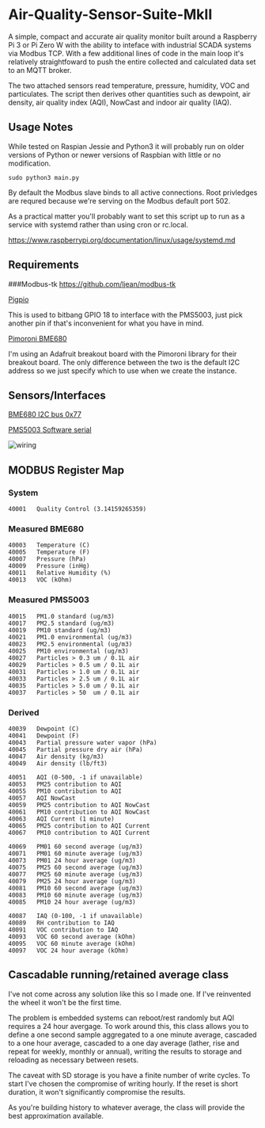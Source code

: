 # Air-Quality-Sensor-Suite-MkII
A simple, compact and accurate air quality monitor built around a Raspberry Pi 3 or Pi Zero W with the ability to inteface with industrial SCADA systems via Modbus TCP. With a few additional lines of code in the main loop it's relatively straightfoward to push the entire collected and calculated data set to an MQTT broker.

The two attached sensors read temperature, pressure, humidity, VOC and particulates. The script then derives other quantities such as dewpoint, air density, air quality index (AQI), NowCast and indoor air quality (IAQ).

## Usage Notes
While tested on Raspian Jessie and Python3 it will probably run on older versions of Python or newer versions of Raspbian with little or no modification.

```sudo python3 main.py```

By default the Modbus slave binds to all active connections. Root privledges are
requred because we're serving on the Modbus default port 502.

As a practical matter you'll probably want to set this script up to run as a service 
with systemd rather than using cron or rc.local. 

https://www.raspberrypi.org/documentation/linux/usage/systemd.md

## Requirements

###Modbus-tk
https://github.com/ljean/modbus-tk

[Pigpio](http://abyz.me.uk/rpi/pigpio/index.html)

This is used to bitbang GPIO 18 to interface with the PMS5003, just pick another pin 
if that's inconvenient for what you have in mind. 

[Pimoroni BME680](https://github.com/pimoroni/bme680)

I'm using an Adafruit breakout board with the Pimoroni library for their breakout
board. The only difference between the two is the default I2C address so we just
specify which to use when we create the instance.

## Sensors/Interfaces
[BME680  I2C bus 0x77](https://cdn-shop.adafruit.com/product-files/3660/BME680.pdf)

[PMS5003 Software serial](https://cdn-shop.adafruit.com/product-files/3686/plantower-pms5003-manual_v2-3.pdf)

![wiring](/img/aqm-mk-II_bb1.jpg)

## MODBUS Register Map
### System
```
40001   Quality Control (3.14159265359)
```
### Measured BME680
```
40003   Temperature (C)
40005   Temperature (F)
40007   Pressure (hPa)
40009   Pressure (inHg)
40011   Relative Humidity (%)
40013   VOC (kOhm)
```
### Measured PMS5003
```
40015   PM1.0 standard (ug/m3)
40017   PM2.5 standard (ug/m3)
40019   PM10 standard (ug/m3)
40021   PM1.0 environmental (ug/m3)
40023   PM2.5 environmental (ug/m3)
40025   PM10 environmental (ug/m3)
40027   Particles > 0.3 um / 0.1L air
40029   Particles > 0.5 um / 0.1L air
40031   Particles > 1.0 um / 0.1L air
40033   Particles > 2.5 um / 0.1L air
40035   Particles > 5.0 um / 0.1L air
40037   Particles > 50  um / 0.1L air
```
### Derived
```
40039   Dewpoint (C)
40041   Dewpoint (F)
40043   Partial pressure water vapor (hPa)
40045   Partial pressure dry air (hPa)
40047   Air density (kg/m3)
40049   Air density (lb/ft3)

40051   AQI (0-500, -1 if unavailable)
40053   PM25 contribution to AQI
40055   PM10 contribution to AQI
40057   AQI NowCast
40059   PM25 contribution to AQI NowCast
40061   PM10 contribution to AQI NowCast
40063   AQI Current (1 minute)
40065   PM25 contribution to AQI Current
40067   PM10 contribution to AQI Current

40069   PM01 60 second average (ug/m3)
40071   PM01 60 minute average (ug/m3)
40073   PM01 24 hour average (ug/m3)
40075   PM25 60 second average (ug/m3)
40077   PM25 60 minute average (ug/m3)
40079   PM25 24 hour average (ug/m3)
40081   PM10 60 second average (ug/m3)
40083   PM10 60 minute average (ug/m3)
40085   PM10 24 hour average (ug/m3)

40087   IAQ (0-100, -1 if unavailable)
40089   RH contribution to IAQ
40091   VOC contribution to IAQ
40093   VOC 60 second average (kOhm)
40095   VOC 60 minute average (kOhm)
40097   VOC 24 hour average (kOhm)
```
## Cascadable running/retained average class
I've not come across any solution like this so I made one. If I've reinvented the wheel it won't be the first time.

The problem is embedded systems can reboot/rest randomly but AQI requires a 24 hour avergage. To work around this, this class allows you to define a one second sample aggregated to a one minute average, cascaded to a one hour average, cascaded to a one day average (lather, rise and repeat for weekly, monthly or annual), writing the results to storage and reloading as necessary between resets. 

The caveat with SD storage is you have a finite number of write cycles. To start I've chosen the compromise of writing hourly. If the reset is short duration, it won't significantly compromise the results. 

As you're building history to whatever average, the class will provide the best approximation available. 
